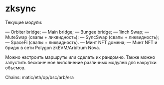# zksync

Текущие модули:

— Orbiter bridge;
— Main bridge;
— Bungee bridge;
— 1inch Swap;
— MuteSwap (свапы + ликвидность);
— SyncSwap (свапы + ликвидность);
— SpaceFi (свапы + ликвидность).
— Минт NFT домена;
— Минт NFT и бридж в сети Polygon zkEVM/Arbitrum Nova.

Можно настроить маршруты или сделать их рандомно. Также можно запустить бесконечное выполнение различных модулей для накрутки объемов.

Chains: matic/eth/op/bsc/arb/era
